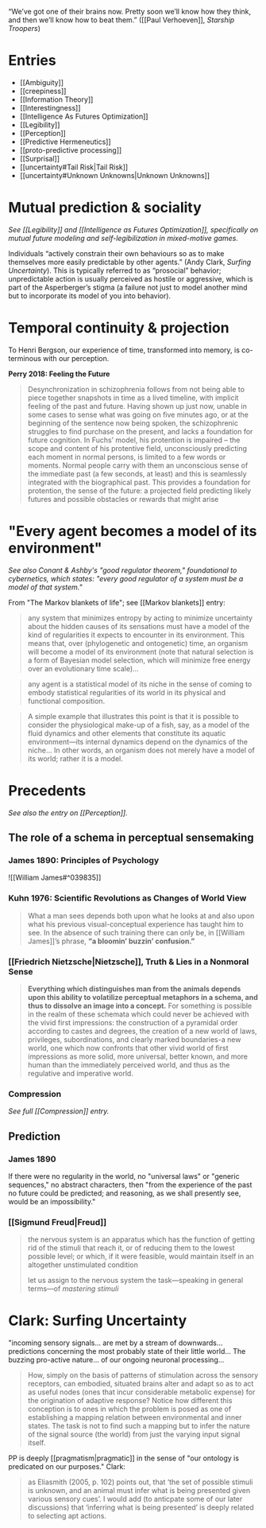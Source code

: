 “We’ve got one of their brains now. Pretty soon we’ll know how they think, and then we’ll know how to beat them.” ([[Paul Verhoeven]], _Starship Troopers_)

# Entries
- [[Ambiguity]]
- [[creepiness]]
- [[Information Theory]]
- [[Interestingness]]
- [[Intelligence As Futures Optimization]]
- [[Legibility]]	
- [[Perception]]
- [[Predictive Hermeneutics]]
- [[proto-predictive processing]]
- [[Surprisal]]
- [[uncertainty#Tail Risk|Tail Risk]]
- [[uncertainty#Unknown Unknowns|Unknown Unknowns]]


# Mutual prediction & sociality

_See [[Legibility]] and [[Intelligence as Futures Optimization]], specifically on mutual future modeling and self-legibilization in mixed-motive games._

Individuals “actively constrain their own behaviours so as to make themselves more easily predictable by other agents.” (Andy Clark, _Surfing Uncertainty_). This is typically referred to as “prosocial” behavior; unpredictable action is usually perceived as hostile or aggressive, which is part of the Asperberger’s stigma (a failure not just to model another mind but to incorporate its model of you into behavior).

# Temporal continuity & projection

To Henri Bergson, our experience of time, transformed into memory, is co-terminous with our perception.

**Perry 2018: Feeling the Future**

> Desynchronization in schizophrenia follows from not being able to piece together snapshots in time as a lived timeline, with implicit feeling of the past and future. Having shown up just now, unable in some cases to sense what was going on five minutes ago, or at the beginning of the sentence now being spoken, the schizophrenic struggles to find purchase on the present, and lacks a foundation for future cognition. In Fuchs’ model, his protention is impaired – the scope and content of his protentive field, unconsciously predicting each moment in normal persons, is limited to a few words or moments. Normal people carry with them an unconscious sense of the immediate past (a few seconds, at least) and this is seamlessly integrated with the biographical past. This provides a foundation for protention, the sense of the future: a projected field predicting likely futures and possible obstacles or rewards that might arise

# "Every agent becomes a model of its environment"

_See also Conant & Ashby's "good regulator theorem," foundational to cybernetics, which states:  "every good regulator of a system must be a model of that system."_

From "The Markov blankets of life"; see [[Markov blankets]] entry:

> any system that minimizes entropy by acting to minimize uncertainty about the hidden causes of its sensations must have a model of the kind of regularities it expects to encounter in its environment. This means that, over (phylogenetic and ontogenetic) time, an organism will become a model of its environment (note that natural selection is a form of Bayesian model selection, which will minimize free energy over an evolutionary time scale)... 

> any agent is a statistical model of its niche in the sense of coming to embody statistical regularities of its world in its physical and functional composition.

> A simple example that illustrates this point is that it is possible to consider the physiological make-up of a fish, say, as a model of the fluid dynamics and other elements that constitute its aquatic environment—its internal dynamics depend on the dynamics of the niche... In other words, an organism does not merely have a model of its world; rather it is a model.

# Precedents

_See also the entry on [[Perception]]._

## The role of a schema in perceptual sensemaking

### James 1890: Principles of Psychology

![[William James#^039835]]

### Kuhn 1976: Scientific Revolutions as Changes of World View 

> What a man sees depends both upon what he looks at and also upon what his previous visual-conceptual experience has taught him to see. In the absence of such training there can only be, in [[William James]]’s phrase, **“a bloomin’ buzzin’ confusion.”**

### [[Friedrich Nietzsche|Nietzsche]], Truth & Lies in a Nonmoral Sense

> __Everything which distinguishes man from the animals depends upon this ability to volatilize perceptual metaphors in a schema, and thus to dissolve an image into a concept.__ For something is possible in the realm of these schemata which could never be achieved with the vivid first impressions: the construction of a pyramidal order according to castes and degrees, the creation of a new world of laws, privileges, subordinations, and clearly marked boundaries-a new world, one which now confronts that other vivid world of first impressions as more solid, more universal, better known, and more human than the immediately perceived world, and thus as the regulative and imperative world.

### Compression

_See full [[Compression]] entry._

## Prediction

### James 1890

If there were no regularity in the world, no "universal laws" or "generic sequences," no abstract characters, then "from the experience of the past no future could be predicted; and reasoning, as we shall presently see, would be an impossibility."

### [[Sigmund Freud|Freud]]

> the nervous system is an apparatus which has the function of getting rid of the stimuli that reach it, or of reducing them to the lowest possible level; or which, if it were feasible, would maintain itself in an altogether unstimulated condition
> 
> let us assign to the nervous system the task—speaking in general terms—of _mastering stimuli_

# Clark: Surfing Uncertainty

"incoming sensory signals... are met by a stream of downwards... predictions concerning the most probably state of their little world... The buzzing pro-active nature... of our ongoing neuronal processing...

> How, simply on the basis of patterns of stimulation across the sensory receptors, can embodied, situated brains alter and adapt so as to act as useful nodes (ones that incur considerable metabolic expense) for the origination of adaptive response? Notice how different this conception is to ones in which the problem is posed as one of establishing a mapping relation between environmental and inner states. The task is not to find such a mapping but to infer the nature of the signal source (the world) from just the varying input signal itself.

PP is deeply [[pragmatism|pragmatic]] in the sense of "our ontology is predicated on our purposes." Clark:

> as Eliasmith (2005, p. 102) points out, that ‘the set of possible stimuli is unknown, and an animal must infer what is being presented given various sensory cues’. I would add (to anticpate some of our later discussions) that ‘inferring what is being presented’ is deeply related to selecting apt actions.